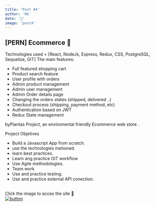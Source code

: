 ```yaml
---
title: 'Post #4'
author: 'Me'
date: '📰'
image: 'post4'
---
```



## [PERN] Ecommerce &#128296;

Technologies used = [React, NodeJs, Express, Redux, CSS, PostgreSQL, Sequelize, GIT]
The main features:

- Full featured shopping cart
- Product search feature
- User profile with orders
- Admin product management
- Admin user management
- Admin Order details page
- Changing the orders states (shipped, delivered ..)
- Checkout process (shipping, payment method, etc)
- Authentication based on JWT
- Redux State management



byPlantas Project, an enviromental friendly Ecommerce web store .

Project Objetives

- Build a Javascript App from scratch.
- use the technologies metioned.
- learn best practices.
- Learn ang practice GIT workflow
- Use Agile methodologies.
- Team work
- Use and practice testing.
- Use and practice external API conection.
<br></br>

Click the image to acces the site 🍏                                                   
[![button](https://res.cloudinary.com/byplants/image/upload/c_thumb,w_200,g_face/v1617319068/byplantsmedia/byplants_uzr2sf.jpg)](https://byplantas-lucasninjaturtle.vercel.app/)
